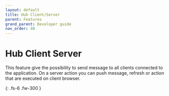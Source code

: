 ```yaml
---
layout: default
title: Hub Client/Server
parent: Features
grand_parent: Developer guide
nav_order: 40
---
```


# Hub Client Server
This feature give the possibility to send message to all clients connected to the application.
On a server action you can push message, refresh or action that are executed on client browser.

{: .fs-6 .fw-300 }